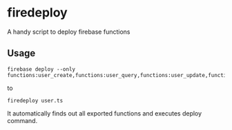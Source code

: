 # firedeploy
A handy script to deploy firebase functions


Usage
----
```
firebase deploy --only functions:user_create,functions:user_query,functions:user_update,functions:user_delete
```
to
```
firedeploy user.ts
```

It automatically finds out all exported functions and executes deploy command.
